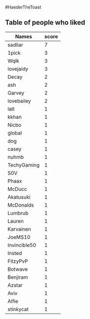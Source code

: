 #HaederTheToast
## Table of people who liked
Names | score
--- | ---
sadliar | 7
1pick | 3
Wqlk | 3
lovejaidy | 3
Decay | 2
ash | 2
Garvey | 2
lovebailey | 2
latl | 1
kkhan | 1
Nicbo | 1
global | 1
dog | 1
casey | 1
nuhmb | 1
TechyGaming | 1
S0V | 1
Phaax | 1
McDucc | 1
Akatusuki | 1
McDonalds | 1
Lumbrub | 1
Lauren | 1
Karvainen | 1
JoeMS10 | 1
Invincible50 | 1
Insted | 1
FitzyPvP | 1
Botwave | 1
Benjiram | 1
Azstar | 1
Aviv | 1
Alfie | 1
stinkycat | 1
